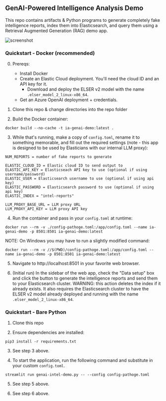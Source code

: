 ## GenAI-Powered Intelligence Analysis Demo

This repo contains artifacts & Python programs to generate completely fake intelligence reports, index them into Elasticsearch, and query them using a Retrieval Augmented Generation (RAG) demo app.

![screenshot](screenshot.png)

### Quickstart - Docker (recommended)
0. Prereqs:
    - Install Docker
    - Create an Elastic Cloud deployment. You'll need the cloud ID and an API key for it.
        - Download and deploy the ELSER v2 model with the name `.elser_model_2_linux-x86_64`.
    - Get an Azure OpenAI deployment + credentials.

1. Clone this repo & change directories into the repo folder

2. Build the Docker container:
```
docker build --no-cache -t ia-genai-demo:latest .
```

3. While that's running, make a copy of `config.toml`, rename it to something memorable, and fill out the required settings (note - this app is designed to be used by Elasticians with our internal LLM proxy):
```
NUM_REPORTS = number of fake reports to generate

ELASTIC_CLOUD_ID = Elastic cloud ID to send output to
ELASTIC_API_KEY = Elasticseach API key to use (optional if using username/password)
ELASTIC_USER = Elasticsearch username to use (optional if using api key)
ELASTIC_PASSWORD = Elasticsearch password to use (optional if using api key)
ELASTIC_INDEX = "intel-reports"

LLM_PROXY_BASE_URL = LLM proxy URL
LLM_PROXY_API_KEY = LLM proxy API key
```

4. Run the container and pass in your `config.toml` at runtime:
```
docker run --rm -v ./config-pathoge.toml:/app/config.toml --name ia-genai-demo -p 8501:8501 ia-genai-demo:latest
```
NOTE: On Windows you may have to run a slightly modified command:
```
docker run --rm -v //$(PWD)/config-pathoge.toml:/app/config.toml --name ia-genai-demo -p 8501:8501 ia-genai-demo:latest
```

5. Navigate to http://localhost:8501 in your favorite web browser.

6. (Initial run) In the sidebar of the web app, check the "Data setup" box and click the button to generate the intelligence reports and send them to your Elasticsearch cluster. WARNING: this action deletes the index if it already exists. It also requires the Elasticsearch cluster to have the ELSER v2 model already deployed and running with the name `.elser_model_2_linux-x86_64`. 

### Quickstart - Bare Python
1. Clone this repo

2. Ensure dependencies are installed:
```
pip3 install -r requirements.txt
```

3. See step 3 above. 

4. To start the application, run the following command and substitute in your custom `config.toml`.
```
streamlit run genai-intel-demo.py -- --config config-pathoge.toml
```

5. See step 5 above.

6. See step 6 above.
